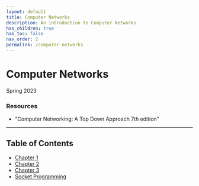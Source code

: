 ```yaml
---
layout: default
title: Computer Networks
description: An introduction to Computer Networks.
has_children: true
has_toc: false
nav_order: 2
permalink: /computer-networks
---
```


# Computer Networks
Spring 2023

### Resources
- "Computer Networking: A Top Down Approach 7th edition"

---

## Table of Contents
- [Chapter 1](../computer-networks/Chapter1.md)
- [Chapter 2](../computer-networks/Chapter2.md)
- [Chapter 3](../computer-networks/Chapter3.md)
- [Socket Programming](../computer-networks/socket-programming.md)
